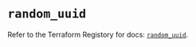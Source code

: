 # `random_uuid`

Refer to the Terraform Registory for docs: [`random_uuid`](https://www.terraform.io/docs/providers/random/r/uuid).
